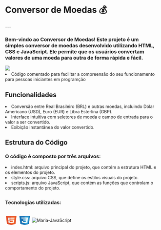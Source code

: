 <h1> Conversor de Moedas 💰 </h1> 
---
<h3> Bem-vindo ao Conversor de Moedas! Este projeto é um simples conversor de moedas desenvolvido utilizando HTML, CSS e JavaScript. Ele permite que os usuários convertam valores de uma moeda para outra de forma rápida e fácil.</h3>
<img src=  "https://github.com/mleilane/Conversor-Moedas/blob/main/assets/ConversoMoedas.png?raw=true"/>
<li> Código comentado para facilitar a compreensão do seu funcionamento para pessoas iniciantes em programção</li>
<h2> Funcionalidades</h2>
<li> Conversão entre Real Brasileiro (BRL) e outras moedas, incluindo Dólar Americano (USD), Euro (EUR) e Libra Esterlina (GBP). </li>
<li> Interface intuitiva com seletores de moeda e campo de entrada para o valor a ser convertido. </li>
<li> Exibição instantânea do valor convertido. </li>

<h2>Estrutura do Código </h2>
<h3> O código é composto por três arquivos: </h3>
<li> index.html: arquivo principal do projeto, que contém a estrutura HTML e os elementos do projeto. </li>
<li> style.css: arquivo CSS, que define os estilos visuais do projeto.</li>
<li> scripts.js: arquivo JavaScript, que contém as funções que controlam o comportamento do projeto. </li>

##
### Tecnologias utilizadas:
   <div style="display: inline_block"><br>
  <img align="center" alt="Maria-HTML" height="30" width="40" src="https://raw.githubusercontent.com/devicons/devicon/master/icons/html5/html5-original.svg">
  <img align="center" alt="Maria-CSS" height="30" width="40" src="https://raw.githubusercontent.com/devicons/devicon/master/icons/css3/css3-original.svg">
  <img align="center" alt="Maria-JavaScript" height="30" width="40" src="https://cdn.jsdelivr.net/gh/devicons/devicon/icons/javascript/javascript-original.svg" />
</div>
<br>
